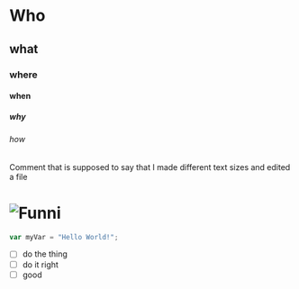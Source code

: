 # Who
## what
### where 
#### when
##### why
###### how
Comment that is supposed to say that I made different text sizes and edited a file
# ![Funni](https://github.com/Bacon-Lasagna/skills-communicate-using-markdown/assets/125579600/27b7482f-9793-4dfc-b6c6-4f1c11495730)
``` javascript
var myVar = "Hello World!";
```
- [ ] do the thing
- [ ] do it right
- [ ] good

